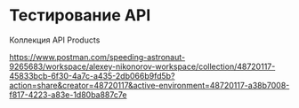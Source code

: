 # Тестирование API

Коллекция API Products

https://www.postman.com/speeding-astronaut-9265683/workspace/alexey-nikonorov-workspace/collection/48720117-45833bcb-6f30-4a7c-a435-2db066b9fd5b?action=share&creator=48720117&active-environment=48720117-a38b7008-f817-4223-a83e-1d80ba887c7e
